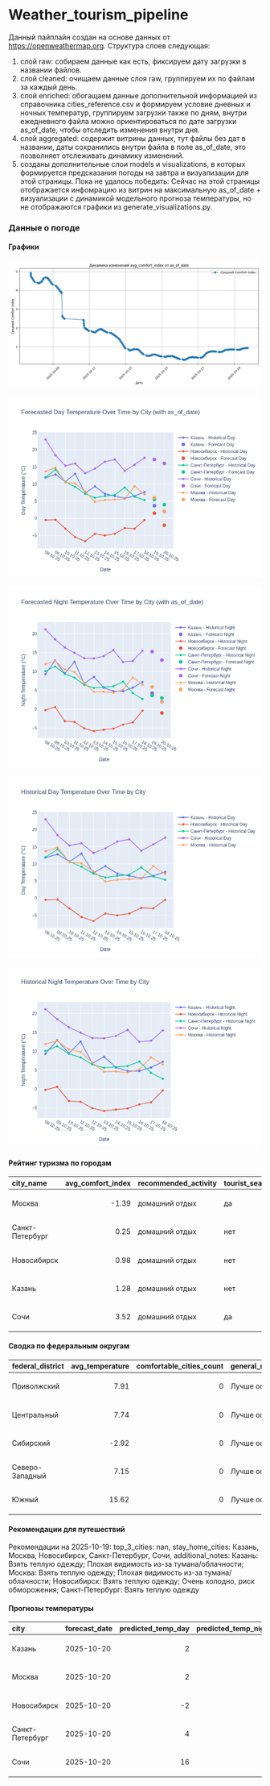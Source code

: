 # Weather_tourism_pipeline
Данный пайплайн создан на основе данных от https://openweathermap.org.
Структура слоев следующая:
  1) слой raw: 
  собираем данные как есть, фиксируем дату загрузки в названии файлов.
  2) слой cleaned:
  очищаем данные слоя raw, группируем их по файлам за каждый день.
  3) слой enriched:
  обогащаем данные дополнительной информацией из справочника cities_reference.csv и формируем условие дневных и ночных температур,
  группируем загрузки также по дням, внутри ежедневного файла можно ориентироваться по дате загрузки as_of_date, чтобы отследить изменения внутри дня.
  4) слой aggregated:
   содержит витрины данных, тут файлы без дат в названии, даты сохранились внутри файла в поле as_of_date, это позволняет отслеживать динамику изменений.
  6) созданы дополнительные слои models и visualizations, в которых формируется предсказания погоды на завтра и визуализации для этой страницы.
  Пока не удалось победить: Сейчас на этой страницы отображается инфомрацию из витрин на максимальную as_of_date + визуализации с динамикой модельного прогноза температуры, 
  но не отображаются графики из generate_visualizations.py.
<!-- WEATHER DATA START -->
### Данные о погоде

#### Графики
![Comfort Index Trend](data/visualizations/comfort_index_trend.png)

![Forecasted Day Temperature](data/visualizations/forecasted_day_temperature.png)

![Forecasted Night Temperature](data/visualizations/forecasted_night_temperature.png)

![Historical Day Temperature](data/visualizations/historical_day_temperature.png)

![Historical Night Temperature](data/visualizations/historical_night_temperature.png)

#### Рейтинг туризма по городам
| city_name       |   avg_comfort_index | recommended_activity   | tourist_season_match   | tourism_season   | tour_recommendation       | as_of_date          |
|:----------------|--------------------:|:-----------------------|:-----------------------|:-----------------|:--------------------------|:--------------------|
| Москва          |               -1.39 | домашний отдых         | да                     | Круглогодично    | домашний отдых в сезон    | 2025-10-19 17:35:00 |
| Санкт-Петербург |                0.25 | домашний отдых         | нет                    | Май-Сентябрь     | домашний отдых вне сезона | 2025-10-19 17:35:00 |
| Новосибирск     |                0.98 | домашний отдых         | нет                    | Июнь-Август      | домашний отдых вне сезона | 2025-10-19 17:35:00 |
| Казань          |                1.28 | домашний отдых         | нет                    | Май-Сентябрь     | домашний отдых вне сезона | 2025-10-19 17:35:00 |
| Сочи            |                3.52 | домашний отдых         | да                     | Май-Октябрь      | домашний отдых в сезон    | 2025-10-19 17:35:00 |

#### Сводка по федеральным округам
| federal_district   |   avg_temperature |   comfortable_cities_count | general_recommendation   | as_of_date          |
|:-------------------|------------------:|---------------------------:|:-------------------------|:--------------------|
| Приволжский        |              7.91 |                          0 | Лучше остаться дома      | 2025-10-19 17:35:00 |
| Центральный        |              7.74 |                          0 | Лучше остаться дома      | 2025-10-19 17:35:00 |
| Сибирский          |             -2.92 |                          0 | Лучше остаться дома      | 2025-10-19 17:35:00 |
| Северо-Западный    |              7.15 |                          0 | Лучше остаться дома      | 2025-10-19 17:35:00 |
| Южный              |             15.62 |                          0 | Лучше остаться дома      | 2025-10-19 17:35:00 |

#### Рекомендации для путешествий
Рекомендации на 2025-10-19: top_3_cities: nan, stay_home_cities: Казань, Москва, Новосибирск, Санкт-Петербург, Сочи, additional_notes: Казань: Взять теплую одежду; Плохая видимость из-за тумана/облачности; Москва: Взять теплую одежду; Плохая видимость из-за тумана/облачности; Новосибирск: Взять теплую одежду; Очень холодно, риск обморожения; Санкт-Петербург: Взять теплую одежду

#### Прогнозы температуры
| city            | forecast_date   |   predicted_temp_day |   predicted_temp_night | model_type       | as_of_date          |
|:----------------|:----------------|---------------------:|-----------------------:|:-----------------|:--------------------|
| Казань          | 2025-10-20      |                    2 |                      2 | LinearRegression | 2025-10-19 17:35:16 |
| Москва          | 2025-10-20      |                    2 |                      2 | LinearRegression | 2025-10-19 17:35:16 |
| Новосибирск     | 2025-10-20      |                   -2 |                     -1 | LinearRegression | 2025-10-19 17:35:16 |
| Санкт-Петербург | 2025-10-20      |                    4 |                      3 | LinearRegression | 2025-10-19 17:35:16 |
| Сочи            | 2025-10-20      |                   16 |                     13 | LinearRegression | 2025-10-19 17:35:16 |


<!-- WEATHER DATA END -->

